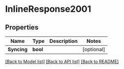 # InlineResponse2001

## Properties

Name | Type | Description | Notes
------------ | ------------- | ------------- | -------------
**Syncing** | **bool** |  | [optional] 

[[Back to Model list]](../README.md#documentation-for-models) [[Back to API list]](../README.md#documentation-for-api-endpoints) [[Back to README]](../README.md)


